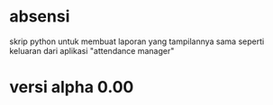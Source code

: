# absensi
skrip python untuk membuat laporan yang tampilannya sama seperti keluaran dari aplikasi "attendance manager"

# versi alpha 0.00

